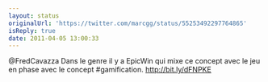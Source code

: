 ```yaml
---
layout: status
originalUrl: 'https://twitter.com/marcgg/status/55253492297764865'
isReply: true
date: 2011-04-05 13:00:33
---
```


@FredCavazza Dans le genre il y a EpicWin qui mixe ce concept avec le jeu en phase avec le concept #gamification. http://bit.ly/dFNPKE
